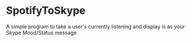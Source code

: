 # SpotifyToSkype
A simple program to take a user's currently listening and display is as your Skype Mood/Status message
